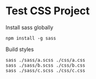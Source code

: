 # Test CSS Project

Install sass globally

```
npm install -g sass 
```

Build styles

```
sass ./sass/a.scss ./css/a.css 
sass ./sass/b.scss ./css/b.css 
sass ./sass/c.scss ./css/c.css 
```

